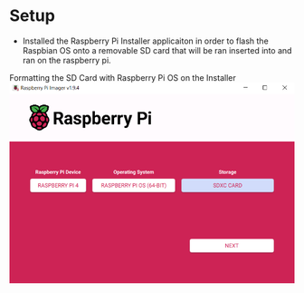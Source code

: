 # Setup

- Installed the Raspberry Pi Installer applicaiton in order to flash the Raspbian OS onto a removable SD card that will be ran inserted into and ran on the raspberry pi.

Formatting the SD Card with Raspberry Pi OS on the Installer
![alt text](image.png)

